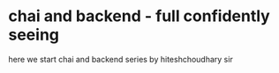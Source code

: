 # chai and backend - full confidently seeing

here we start chai and backend series by hiteshchoudhary sir
